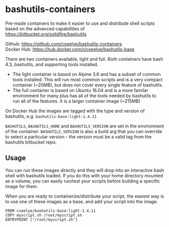 # bashutils-containers
Pre-made containers to make it easier to use and distribute shell scripts based on the advanced capabilities of  https://bitbucket.org/solidfire/bashutils

Github: https://github.com/cseelye/bashutils-containers  
Docker Hub: https://hub.docker.com/r/cseelye/bashutils-base

There are two containers available, light and full. Both containers have bash 4.3, bashutils, and supporting tools installed.
* The light container is based on Alpine 3.6 and has a subset of common tools installed. This will run most common scripts and is a very compact container (~20MB), but does not cover every single feature of bashutils.
* The full container is based on Ubuntu 16.04 and is a more familar environment for many plus has all of the tools needed by bashutils to run all of the features. It is a larger container image (~215MB)

On Docker Hub the images are tagged with the type and version of bashutils, e.g. ```bashutils-base:light-1.4.11```

```BASHUTILS```, ```BASHUTILS_HOME``` and ```BASHUTILS_VERSION``` are set in the environment of the container. ```BASHUTILS_VERSION``` is also a build arg that you can override to select a particular version - the version must be a valid tag from the bashutils bitbucket repo.

## Usage
You can run these images directly and they will drop into an interactive bash shell with bashutils loaded. If you do this with your home directory mounted as a volume, you can easily run/test your scripts before building a specific image for them.

When you are ready to containerize/distribute your script, the easiest way is to use one of these images as a base, and add your script into the image.
```
FROM cseelye/bashutils-base:light-1.4.11
COPY myscript.sh /root/myscript.sh
ENTRYPOINT ["/root/myscript.sh"]
```
